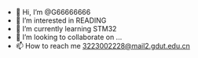 - 👋 Hi, I’m @G66666666
- 👀 I’m interested in READING
- 🌱 I’m currently learning STM32
- 💞️ I’m looking to collaborate on ...
- 📫 How to reach me 3223002228@mail2.gdut.edu.cn

<!---
G66666666/G66666666 is a ✨ special ✨ repository because its `README.md` (this file) appears on your GitHub profile.
You can click the Preview link to take a look at your changes.
--->
